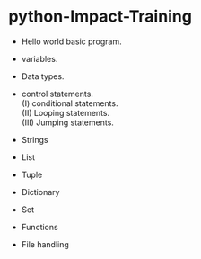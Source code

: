 # python-Impact-Training

 * Hello world basic program.
 * variables.
 * Data types.

* control statements.
<br>(I) conditional statements.
<br>(II) Looping statements.
<br>(III) Jumping statements.

* Strings
* List
* Tuple
* Dictionary
* Set
* Functions
* File handling
